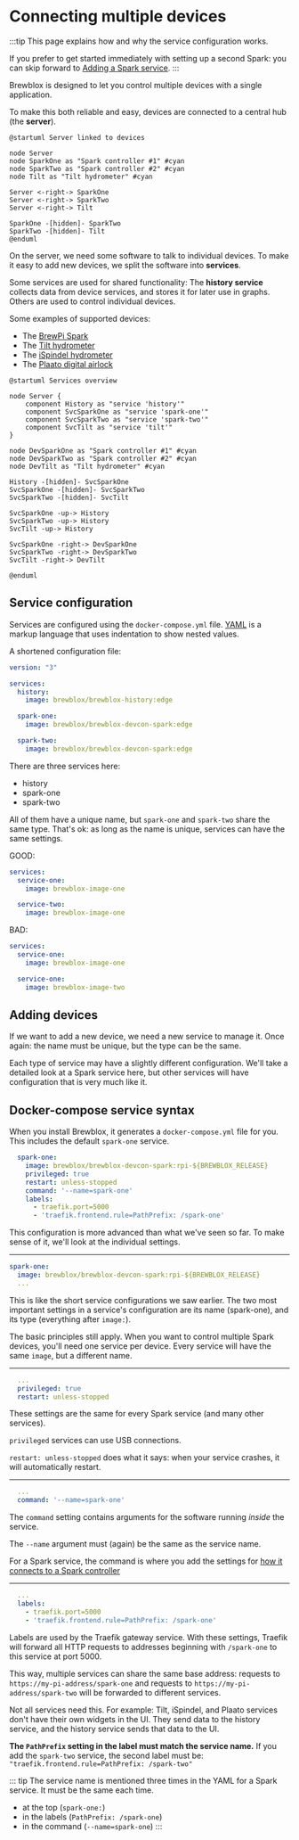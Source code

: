# Connecting multiple devices

:::tip
This page explains how and why the service configuration works.

If you prefer to get started immediately with setting up a second Spark: you can skip forward to [Adding a Spark service](./adding_spark.md).
:::

Brewblox is designed to let you control multiple devices with a single application.

To make this both reliable and easy, devices are connected to a central hub (the **server**).

```plantuml
@startuml Server linked to devices

node Server
node SparkOne as "Spark controller #1" #cyan
node SparkTwo as "Spark controller #2" #cyan
node Tilt as "Tilt hydrometer" #cyan

Server <-right-> SparkOne
Server <-right-> SparkTwo
Server <-right-> Tilt

SparkOne -[hidden]- SparkTwo
SparkTwo -[hidden]- Tilt
@enduml
```

On the server, we need some software to talk to individual devices. To make it easy to add new devices, we split the software into **services**.

Some services are used for shared functionality: The **history service** collects data from device services, and stores it for later use in graphs. Others are used to control individual devices.

Some examples of supported devices:
- The [BrewPi Spark](./adding_spark.md)
- The [Tilt hydrometer](https://github.com/j616/brewblox-tilt)
- The [iSpindel hydrometer ](https://github.com/bdelbosc/brewblox-ispindel)
- The [Plaato digital airlock](https://github.com/Brewblox/brewblox-plaato)

```plantuml
@startuml Services overview

node Server {
    component History as "service 'history'"
    component SvcSparkOne as "service 'spark-one'"
    component SvcSparkTwo as "service 'spark-two'"
    component SvcTilt as "service 'tilt'"
}

node DevSparkOne as "Spark controller #1" #cyan
node DevSparkTwo as "Spark controller #2" #cyan
node DevTilt as "Tilt hydrometer" #cyan

History -[hidden]- SvcSparkOne
SvcSparkOne -[hidden]- SvcSparkTwo
SvcSparkTwo -[hidden]- SvcTilt

SvcSparkOne -up-> History
SvcSparkTwo -up-> History
SvcTilt -up-> History

SvcSparkOne -right-> DevSparkOne
SvcSparkTwo -right-> DevSparkTwo
SvcTilt -right-> DevTilt

@enduml
```

## Service configuration

Services are configured using the `docker-compose.yml` file. [YAML](https://learnxinyminutes.com/docs/yaml/) is a markup language that uses indentation to show nested values.

A shortened configuration file:

```yaml
version: "3"

services:
  history:
    image: brewblox/brewblox-history:edge

  spark-one:
    image: brewblox/brewblox-devcon-spark:edge

  spark-two:
    image: brewblox/brewblox-devcon-spark:edge

```

There are three services here:
* history
* spark-one
* spark-two

All of them have a unique name, but `spark-one` and `spark-two` share the same type. That's ok: as long as the name is unique, services can have the same settings.

GOOD:
```yaml
services:
  service-one:
    image: brewblox-image-one

  service-two:
    image: brewblox-image-one
```

BAD: 
```yaml
services:
  service-one:
    image: brewblox-image-one

  service-one:
    image: brewblox-image-two
```

## Adding devices

If we want to add a new device, we need a new service to manage it. Once again: the name must be unique, but the type can be the same.

Each type of service may have a slightly different configuration. We'll take a detailed look at a Spark service here, but other services will have configuration that is very much like it.

## Docker-compose service syntax

When you install Brewblox, it generates a `docker-compose.yml` file for you. This includes the default `spark-one` service.

```yaml
  spark-one:
    image: brewblox/brewblox-devcon-spark:rpi-${BREWBLOX_RELEASE}
    privileged: true
    restart: unless-stopped
    command: '--name=spark-one'
    labels:
      - traefik.port=5000
      - 'traefik.frontend.rule=PathPrefix: /spark-one'
```

This configuration is more advanced than what we've seen so far. To make sense of it, we'll look at the individual settings.


---
```yaml
spark-one:
  image: brewblox/brewblox-devcon-spark:rpi-${BREWBLOX_RELEASE}
  ...
```

This is like the short service configurations we saw earlier. The two most important settings in a service's configuration are its name (spark-one), and its type (everything after `image:`).

The basic principles still apply. When you want to control multiple Spark devices, you'll need one service per device. Every service will have the same `image`, but a different name.

---
```yaml
  ...
  privileged: true
  restart: unless-stopped
```

These settings are the same for every Spark service (and many other services).

`privileged` services can use USB connections. 

`restart: unless-stopped` does what it says: when your service crashes, it will automatically restart.

---
```yaml
  ...
  command: '--name=spark-one'
```

The `command` setting contains arguments for the software running *inside* the service.

The `--name` argument must (again) be the same as the service name.

For a Spark service, the command is where you add the settings for [how it connects to a Spark controller](./connect_settings.md)

---
```yaml
  ...
  labels:
    - traefik.port=5000
    - 'traefik.frontend.rule=PathPrefix: /spark-one'
```

Labels are used by the Traefik gateway service. With these settings, Traefik will forward all HTTP requests to addresses beginning with `/spark-one` to this service at port 5000.

This way, multiple services can share the same base address: requests to `https://my-pi-address/spark-one` and requests to `https://my-pi-address/spark-two` will be forwarded to different services.

Not all services need this. For example: Tilt, iSpindel, and Plaato services don't have their own widgets in the UI. They send data to the history service, and the history service sends that data to the UI.

**The `PathPrefix` setting in the label must match the service name.** If you add the `spark-two` service, the second label must be: `"traefik.frontend.rule=PathPrefix: /spark-two"`

::: tip
The service name is mentioned three times in the YAML for a Spark service. It must be the same each time.
- at the top (`spark-one:`)
- in the labels (`PathPrefix: /spark-one`)
- in the command (`--name=spark-one`)
:::

